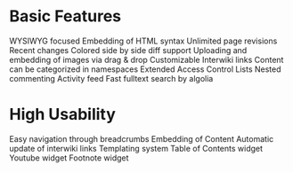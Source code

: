 # Basic Features
WYSIWYG focused
Embedding of HTML syntax
Unlimited page revisions
Recent changes
Colored side by side diff support
Uploading and embedding of images via drag & drop
Customizable Interwiki links
Content can be categorized in namespaces
Extended Access Control Lists
Nested commenting
Activity feed
Fast fulltext search by algolia


# High Usability

Easy navigation through breadcrumbs
Embedding of Content
Automatic update of interwiki links
Templating system
Table of Contents widget
Youtube widget
Footnote widget
